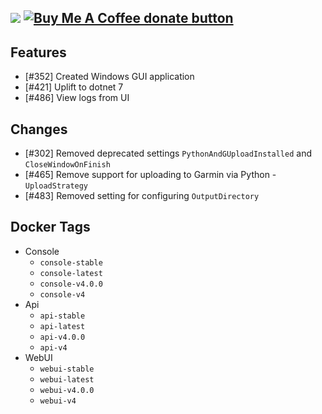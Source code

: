 [![](https://img.shields.io/static/v1?label=Sponsor&message=%E2%9D%A4&logo=GitHub&color=%23fe8e86)](https://github.com/sponsors/philosowaffle) <span class="badge-buymeacoffee"><a href="https://www.buymeacoffee.com/philosowaffle" title="Donate to this project using Buy Me A Coffee"><img src="https://img.shields.io/badge/buy%20me%20a%20coffee-donate-yellow.svg" alt="Buy Me A Coffee donate button" /></a></span>
---

## Features

- [#352] Created Windows GUI application
- [#421] Uplift to dotnet 7
- [#486] View logs from UI

## Changes

- [#302] Removed deprecated settings `PythonAndGUploadInstalled` and `CloseWindowOnFinish`
- [#465] Remove support for uploading to Garmin via Python - `UploadStrategy`
- [#483] Removed setting for configuring `OutputDirectory`


## Docker Tags

- Console
    - `console-stable`
    - `console-latest`
    - `console-v4.0.0`
    - `console-v4`
- Api
    - `api-stable`
    - `api-latest`
    - `api-v4.0.0`
    - `api-v4`
- WebUI
    - `webui-stable`
    - `webui-latest`
    - `webui-v4.0.0`
    - `webui-v4`
